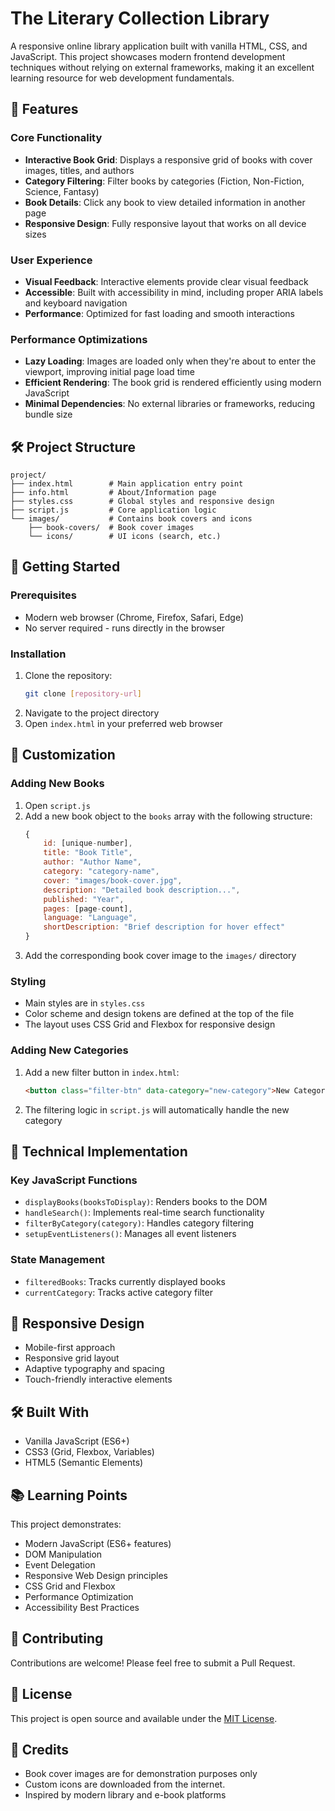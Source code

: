 # The Literary Collection Library

A responsive online library application built with vanilla HTML, CSS, and JavaScript. This project showcases modern frontend development techniques without relying on external frameworks, making it an excellent learning resource for web development fundamentals.

## 🚀 Features

### Core Functionality
- **Interactive Book Grid**: Displays a responsive grid of books with cover images, titles, and authors
- **Category Filtering**: Filter books by categories (Fiction, Non-Fiction, Science, Fantasy)
- **Book Details**: Click any book to view detailed information in another page
- **Responsive Design**: Fully responsive layout that works on all device sizes

### User Experience
- **Visual Feedback**: Interactive elements provide clear visual feedback
- **Accessible**: Built with accessibility in mind, including proper ARIA labels and keyboard navigation
- **Performance**: Optimized for fast loading and smooth interactions

### Performance Optimizations
- **Lazy Loading**: Images are loaded only when they're about to enter the viewport, improving initial page load time
- **Efficient Rendering**: The book grid is rendered efficiently using modern JavaScript
- **Minimal Dependencies**: No external libraries or frameworks, reducing bundle size

## 🛠️ Project Structure

```
project/
├── index.html        # Main application entry point
├── info.html         # About/Information page
├── styles.css        # Global styles and responsive design
├── script.js         # Core application logic
└── images/           # Contains book covers and icons
    ├── book-covers/  # Book cover images
    └── icons/        # UI icons (search, etc.)
```

## 🚀 Getting Started

### Prerequisites
- Modern web browser (Chrome, Firefox, Safari, Edge)
- No server required - runs directly in the browser

### Installation
1. Clone the repository:
   ```bash
   git clone [repository-url]
   ```
2. Navigate to the project directory
3. Open `index.html` in your preferred web browser

## 🎨 Customization

### Adding New Books
1. Open `script.js`
2. Add a new book object to the `books` array with the following structure:
   ```javascript
   {
       id: [unique-number],
       title: "Book Title",
       author: "Author Name",
       category: "category-name",
       cover: "images/book-cover.jpg",
       description: "Detailed book description...",
       published: "Year",
       pages: [page-count],
       language: "Language",
       shortDescription: "Brief description for hover effect"
   }
   ```
3. Add the corresponding book cover image to the `images/` directory

### Styling
- Main styles are in `styles.css`
- Color scheme and design tokens are defined at the top of the file
- The layout uses CSS Grid and Flexbox for responsive design

### Adding New Categories
1. Add a new filter button in `index.html`:
   ```html
   <button class="filter-btn" data-category="new-category">New Category</button>
   ```
2. The filtering logic in `script.js` will automatically handle the new category

## 🧠 Technical Implementation

### Key JavaScript Functions
- `displayBooks(booksToDisplay)`: Renders books to the DOM
- `handleSearch()`: Implements real-time search functionality
- `filterByCategory(category)`: Handles category filtering
- `setupEventListeners()`: Manages all event listeners

### State Management
- `filteredBooks`: Tracks currently displayed books
- `currentCategory`: Tracks active category filter


## 📱 Responsive Design
- Mobile-first approach
- Responsive grid layout
- Adaptive typography and spacing
- Touch-friendly interactive elements

## 🛠️ Built With
- Vanilla JavaScript (ES6+)
- CSS3 (Grid, Flexbox, Variables)
- HTML5 (Semantic Elements)

## 📚 Learning Points
This project demonstrates:
- Modern JavaScript (ES6+ features)
- DOM Manipulation
- Event Delegation
- Responsive Web Design principles
- CSS Grid and Flexbox
- Performance Optimization
- Accessibility Best Practices

## 🤝 Contributing
Contributions are welcome! Please feel free to submit a Pull Request.

## 📄 License
This project is open source and available under the [MIT License](LICENSE).

## 🙏 Credits
- Book cover images are for demonstration purposes only
- Custom icons are downloaded from the internet.
- Inspired by modern library and e-book platforms
